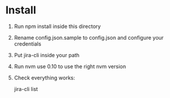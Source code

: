 # Install

1. Run npm install inside this directory
2. Rename config.json.sample to config.json and configure your credentials
3. Put jira-cli inside your path
4. Run nvm use 0.10 to use the right nvm version
5. Check everything works:

    jira-cli list
